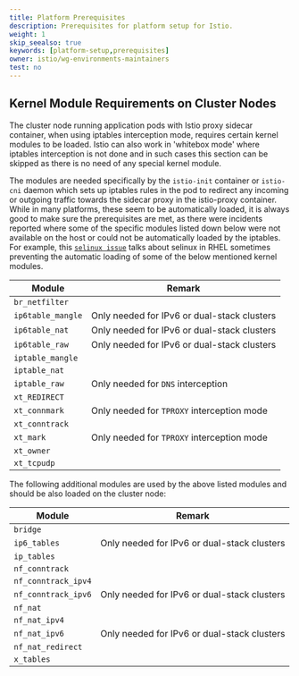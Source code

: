 ```yaml
---
title: Platform Prerequisites
description: Prerequisites for platform setup for Istio.
weight: 1
skip_seealso: true
keywords: [platform-setup,prerequisites]
owner: istio/wg-environments-maintainers
test: no
---
```



## Kernel Module Requirements on Cluster Nodes

The cluster node running application pods with Istio proxy sidecar container, when using iptables interception mode,
requires certain kernel modules to be loaded. Istio can also work in 'whitebox mode' where iptables interception is not done
and in such cases this section can be skipped as there is no need of any special kernel module.

The modules are needed specifically by the `istio-init` container or `istio-cni` daemon which sets up iptables rules in the pod to
redirect any incoming or outgoing traffic towards the sidecar proxy in the istio-proxy container. While in many platforms, these seem
to be automatically loaded, it is always good to make sure the prerequisites are met, as there were incidents reported where some of
the specific modules listed down below were not available on the host or could not be automatically loaded by the iptables. For example,
this [`selinux issue`](https://www.suse.com/support/kb/doc/?id=000020241) talks about selinux in RHEL sometimes preventing
the automatic loading of some of the below mentioned kernel modules.

| Module | Remark |
| --- | --- |
| `br_netfilter` |  |
| `ip6table_mangle` | Only needed for IPv6 or dual-stack clusters |
| `ip6table_nat` | Only needed for IPv6 or dual-stack clusters |
| `ip6table_raw` | Only needed for IPv6 or dual-stack clusters |
| `iptable_mangle` |  |
| `iptable_nat` |  |
| `iptable_raw` | Only needed for `DNS` interception |
| `xt_REDIRECT` |  |
| `xt_connmark` | Only needed for `TPROXY` interception mode |
| `xt_conntrack` |  |
| `xt_mark` | Only needed for `TPROXY` interception mode |
| `xt_owner` |  |
| `xt_tcpudp` |  |

The following additional modules are used by the above listed modules and should be also loaded on the cluster node:

| Module | Remark |
| --- | --- |
| `bridge` |  |
| `ip6_tables` | Only needed for IPv6 or dual-stack clusters |
| `ip_tables` |  |
| `nf_conntrack` |  |
| `nf_conntrack_ipv4` |  |
| `nf_conntrack_ipv6` | Only needed for IPv6 or dual-stack clusters |
| `nf_nat` |  |
| `nf_nat_ipv4` |  |
| `nf_nat_ipv6` | Only needed for IPv6 or dual-stack clusters |
| `nf_nat_redirect` |  |
| `x_tables` |  |
